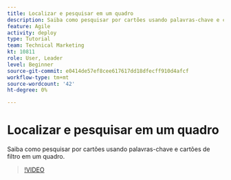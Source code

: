 ```yaml
---
title: Localizar e pesquisar em um quadro
description: Saiba como pesquisar por cartões usando palavras-chave e cartões de filtro em um quadro.
feature: Agile
activity: deploy
type: Tutorial
team: Technical Marketing
kt: 10811
role: User, Leader
level: Beginner
source-git-commit: e0414de57ef8cee617617dd18dfecff910d4afcf
workflow-type: tm+mt
source-wordcount: '42'
ht-degree: 0%

---
```


# Localizar e pesquisar em um quadro

Saiba como pesquisar por cartões usando palavras-chave e cartões de filtro em um quadro.

>[!VIDEO](https://video.tv.adobe.com/v/3410570)
